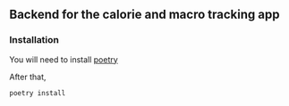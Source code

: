 ## Backend for the calorie and macro tracking app

### Installation

You will need to install [poetry](https://python-poetry.org/)

After that,

```sh
poetry install
```
